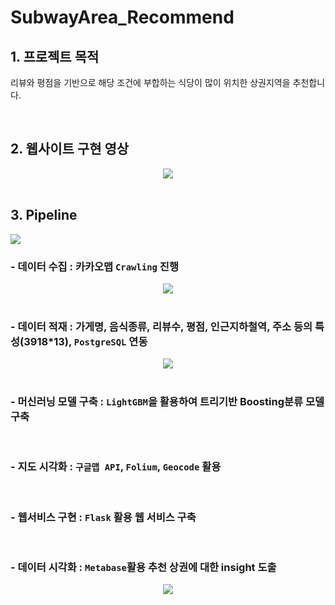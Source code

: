 # SubwayArea_Recommend 

## 1. 프로젝트 목적
리뷰와 평점을 기반으로 해당 조건에 부합하는 식당이 많이 위치한 상권지역을 추천합니다.  

</br>

## 2. 웹사이트 구현 영상

<div align="center"><img src="https://user-images.githubusercontent.com/90162819/159124424-9f2df356-0dac-487d-985e-3ba1165be0e4.gif"></div>

</br>

## 3. Pipeline 

<img src="https://user-images.githubusercontent.com/90162819/159123334-067357d7-1dcc-406f-bf3e-770ae08df0aa.png">

</br>

   ### -  **데이터 수집** : 카카오맵 `Crawling` 진행
<div align="center"><img src="https://user-images.githubusercontent.com/90162819/159152948-50aedfe7-615d-401f-93c3-084c4c92a18e.gif"></div>

</br>

   ### -  **데이터 적재** : 가게명, 음식종류, 리뷰수, 평점, 인근지하철역, 주소 등의 특성(3918*13), `PostgreSQL` 연동

   <div align="center"><img src="https://user-images.githubusercontent.com/90162819/159152931-029eafc0-521c-4628-bba2-e92a8fa6f33e.png"></div>

   </br>

   ### -  **머신러닝 모델 구축** : `LightGBM`을 활용하여 트리기반 Boosting분류 모델 구축

   </br>

   ### -  **지도 시각화** : `구글맵 API`, `Folium`, `Geocode` 활용

   </br>

   ### -  **웹서비스 구현** : `Flask` 활용 웹 서비스 구축 

   </br>

   ### -  **데이터 시각화** : `Metabase`활용 추천 상권에 대한 insight 도출

<div align="center"><img src="https://user-images.githubusercontent.com/90162819/159153055-1c56b409-c6c3-449a-a8fb-e41ab9f04ab0.png"></div>

</br>





